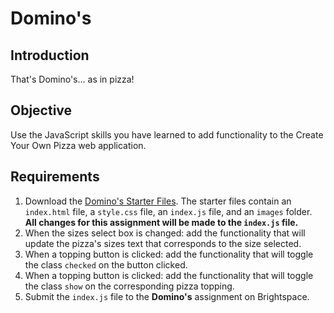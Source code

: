 # Domino's

## Introduction
That's Domino's... as in pizza!

## Objective
Use the JavaScript skills you have learned to add functionality to the Create Your Own Pizza web application.

## Requirements

1. Download the [Domino's Starter Files](https://github.com/MTM6230/dominos/archive/master.zip). The starter files contain an `index.html` file, a `style.css` file, an `index.js` file, and an `images` folder. **All changes for this assignment will be made to the `index.js` file.**
2. When the sizes select box is changed: add the functionality that will update the pizza's sizes text that corresponds to the size selected.
3. When a topping button is clicked: add the functionality that will toggle the class `checked` on the button clicked. 
4. When a topping button is clicked: add the functionality that will toggle the class `show` on the corresponding pizza topping.
5. Submit the `index.js` file to the **Domino's** assignment on Brightspace.

